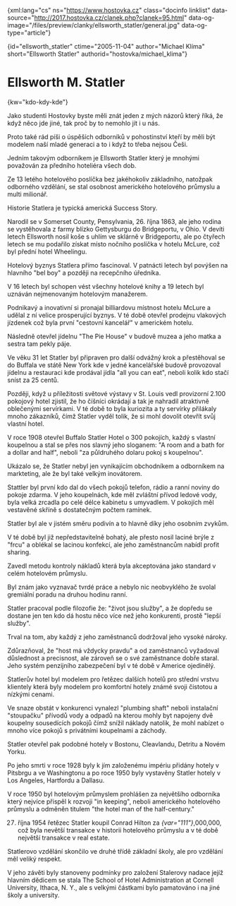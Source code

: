 
{xml:lang="cs" ns="https://www.hostovka.cz" class="docinfo linklist" data-source="http://2017.hostovka.cz/clanek.php?clanek=95.html" data-og-image="/files/preview/clanky/ellsworth_statler/general.jpg" data-og-type="article"}

{id="ellsworth\_statler" ctime="2005-11-04" author="Michael Klíma" short="Ellsworth Statler" authorid="hostovka/michael\_klima"}

# Ellsworth M. Statler

{kw="kdo-kdy-kde"}

Jako studenti Hostovky byste měli znát jeden z mých názorů který říká, že když něco jde jiné, tak proč by to nemohlo jít i u nás.

Proto také rád píši o úspěších odborníků v pohostinství kteří by měli být modelem naší mladé generaci a to i když to třeba nejsou Češi.

Jedním takovým odborníkem je Ellsworth Statler který je mnohými považován za předního hoteliéra všech dob.

Ze 13 letého hotelového poslíčka bez jakéhokoliv základního, natožpak odborného vzdělání, se stal osobnost amerického hotelového průmyslu a multi milionář.

Historie Statlera je typická americká Success Story.

Narodil se v Somerset County, Pensylvania, 26. října 1863, ale jeho rodina se vystěhovala z farmy blízko Gettysburgu do Bridgeportu, v Ohio. V devíti letech Ellsworth nosil koše s uhlím ve sklárně v Bridgeportu, ale po čtyřech letech se mu podařilo získat místo nočního poslíčka v hotelu McLure, což byl přední hotel Wheelingu.

Hotelový byznys Statlera přímo fascinoval. V patnácti letech byl povýšen na hlavního "bel boy" a později na recepčního úředníka.

V 16 letech byl schopen vést všechny hotelové knihy a 19 letech byl uznáván nejmenovaným hotelovým manažerem.

Podnikavý a inovativní si pronajal billiardovu místnost hotelu McLure a udělal z ní velice prosperující byznys. V té době otevřel prodejnu vlakových jízdenek což byla první "cestovní kancelář" v americkém hotelu.

Následně otevřel jídelnu "The Pie House" v budově muzea a jeho matka a sestra tam pekly páje.

Ve věku 31 let Statler byl připraven pro další odvážný krok a přestěhoval se do Buffala ve státě New York kde v jedné kancelářské budově provozoval jídelnu a restauraci kde prodával jídla "all you can eat", neboli kolik kdo stačí sníst za 25 centů.

Později, když u příležitosti světové výstavy v St. Louis vedl provizorní 2.100 pokojový hotel zjistil, že ho číšníci okrádají a tak je nahradil atraktivně oblečenými servírkami. V té době to byla kuriozita a ty servírky přilákaly mnoho zákazníků, čímž Statler vyděl tolik, že si mohl dovolit otevřít svůj vlastní hotel.

V roce 1908 otevřel Buffalo Statler Hotel o 300 pokojích, každý s vlastní koupelnou a stal se přes nos slavný jeho sloganem: "A room and a bath for a dollar and half", neboli "za půldruhého dolaru pokoj s koupelnou".

Ukázalo se, že Statler nebyl jen vynikajícím obchodníkem a odborníkem na markteting, ale že byl také velkým inovátorem.

Stattler byl první kdo dal do všech pokojů telefon, rádio a ranní noviny do pokoje zdarma. V jeho koupelnách, kde měl zvláštní přívod ledové vody, byla velká zrcadla po celé délce kabinetu s umyvadlem. V pokojích měl vestavěné skříně s dostatečným počtem ramínek.

Statler byl ale v jistém směru podivín a to hlavně díky jeho osobním zvykům.

V té době byl již nepředstavitelně bohatý, ale přesto nosil laciné brýle z "frcu" a oblékal se lacinou konfekcí, ale jeho zaměstnancům nabídl profit sharing.

Zavedl metodu kontroly nákladů která byla akceptována jako standard v celém hotelovém průmyslu.

Byl znám jako vyznavač tvrdé práce a nebylo nic neobvyklého že svolal gremiální poradu na druhou hodinu ranní.

Statler pracoval podle filozofie že: "život jsou služby", a že dopředu se dostane jen ten kdo dá hostu něco více než jeho konkurenti, prostě "lepší služby".

Trval na tom, aby každý z jeho zaměstnanců dodržoval jeho vysoké nároky.

Zdůrazňoval, že "host má vždycky pravdu" a od zaměstnanců vyžadoval důslednost a precisnost, ale zároveň se o své zaměstnance dobře staral. Jeho systém penzijního zabezpečení byl v té době v Americe ojedinělý.

Statlerův hotel byl modelem pro řetězec dalších hotelů pro střední vrstvu klientely která byly modelem pro komfortní hotely známé svoji čistotou a nízkými cenami.

Ve snaze obstát v konkurenci vynalezl "plumbing shaft" neboli instalační "stoupačku" přívodů vody a odpadů na kterou mohly byt napojeny dvě koupelny sousedících pokojů čímž snížil náklady natolik, že mohl nabízet o mnoho více pokojů s privátními koupelnami a záchody.

Statler otevřel pak podobné hotely v Bostonu, Cleavlandu, Detritu a Novém Yorku.

Po jeho smrti v roce 1928 byly k jím založenému impériu přidány hotely v Pitsbrgu a ve Washingtonu a po roce 1950 byly vystavěny Statler hotely v Los Angeles, Hartfordu a Dallasu.

V roce 1950 byl hotelovým průmyslem prohlášen za největšího odborníka který nejvíce přispěl k rozvoji "in keeping", neboli amerického hotelového průmyslu a odměněn titulem "the hotel man of the half-century."

27. října 1954 řetězec Statler koupil Conrad Hilton za  _{var="111"}_,000,000, což byla nevětší transakce v historii hotelového průmyslu a v té době největší transakce v real estate.

Statlerovo vzdělání skončilo ve druhé třídě základní školy, ale pro vzdělání měl veliký respekt.

V jeho závěti byly stanoveny podmínky pro založení Stalerovy nadace jejíž hlavním dědicem se stala The School of Hotel Administration at Cornell University, Ithaca, N. Y., ale s velkými částkami bylo pamatováno i na jiné školy a university.

